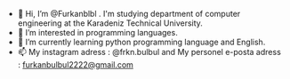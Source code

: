 - 👋 Hi, I’m @Furkanblbl . I'm studying department of computer engineering at the Karadeniz Technical University.
- 👀 I’m interested in programming languages.   
- 🌱 I’m currently learning python programming language and English.
- 📫 My instagram adress : @frkn.bulbul   and My personel e-posta adress : furkanbulbul2222@gmail.com 
